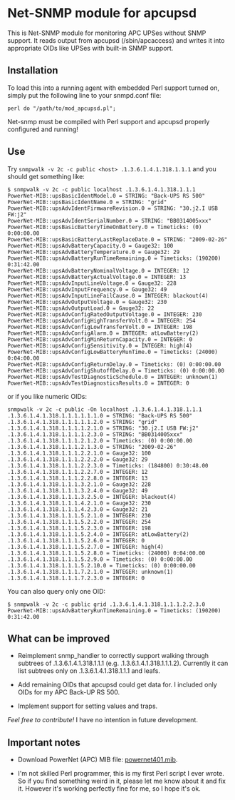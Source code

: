 # Net-SNMP module for apcupsd

This is Net-SNMP module for monitoring APC UPSes without SNMP support. It reads
output from apcupsd (/sbin/apcaccess) and writes it into appropriate OIDs like
UPSes with built-in SNMP support.


## Installation
 
To load this into a running agent with embedded Perl support turned on, simply 
put the following line to your snmpd.conf file:

	perl do "/path/to/mod_apcupsd.pl";

Net-snmp must be compiled with Perl support and apcupsd properly configured 
and running!


## Use

Try `snmpwalk -v 2c -c public <host> .1.3.6.1.4.1.318.1.1.1` and you should
get something like:

	$ snmpwalk -v 2c -c public localhost .1.3.6.1.4.1.318.1.1.1
	PowerNet-MIB::upsBasicIdentModel.0 = STRING: "Back-UPS RS 500"
	PowerNet-MIB::upsBasicIdentName.0 = STRING: "grid"
	PowerNet-MIB::upsAdvIdentFirmwareRevision.0 = STRING: "30.j2.I USB FW:j2"
	PowerNet-MIB::upsAdvIdentSerialNumber.0 = STRING: "BB0314005xxx"
	PowerNet-MIB::upsBasicBatteryTimeOnBattery.0 = Timeticks: (0) 0:00:00.00
	PowerNet-MIB::upsBasicBatteryLastReplaceDate.0 = STRING: "2009-02-26"
	PowerNet-MIB::upsAdvBatteryCapacity.0 = Gauge32: 100
	PowerNet-MIB::upsAdvBatteryTemperature.0 = Gauge32: 29
	PowerNet-MIB::upsAdvBatteryRunTimeRemaining.0 = Timeticks: (190200) 0:31:42.00
	PowerNet-MIB::upsAdvBatteryNominalVoltage.0 = INTEGER: 12
	PowerNet-MIB::upsAdvBatteryActualVoltage.0 = INTEGER: 13
	PowerNet-MIB::upsAdvInputLineVoltage.0 = Gauge32: 228
	PowerNet-MIB::upsAdvInputFrequency.0 = Gauge32: 49
	PowerNet-MIB::upsAdvInputLineFailCause.0 = INTEGER: blackout(4)
	PowerNet-MIB::upsAdvOutputVoltage.0 = Gauge32: 230
	PowerNet-MIB::upsAdvOutputLoad.0 = Gauge32: 22
	PowerNet-MIB::upsAdvConfigRatedOutputVoltage.0 = INTEGER: 230
	PowerNet-MIB::upsAdvConfigHighTransferVolt.0 = INTEGER: 254
	PowerNet-MIB::upsAdvConfigLowTransferVolt.0 = INTEGER: 198
	PowerNet-MIB::upsAdvConfigAlarm.0 = INTEGER: atLowBattery(2)
	PowerNet-MIB::upsAdvConfigMinReturnCapacity.0 = INTEGER: 0
	PowerNet-MIB::upsAdvConfigSensitivity.0 = INTEGER: high(4)
	PowerNet-MIB::upsAdvConfigLowBatteryRunTime.0 = Timeticks: (24000) 0:04:00.00
	PowerNet-MIB::upsAdvConfigReturnDelay.0 = Timeticks: (0) 0:00:00.00
	PowerNet-MIB::upsAdvConfigShutoffDelay.0 = Timeticks: (0) 0:00:00.00
	PowerNet-MIB::upsAdvTestDiagnosticSchedule.0 = INTEGER: unknown(1)
	PowerNet-MIB::upsAdvTestDiagnosticsResults.0 = INTEGER: 0
	
or if you like numeric OIDs:

	snmpwalk -v 2c -c public -On localhost .1.3.6.1.4.1.318.1.1.1
	.1.3.6.1.4.1.318.1.1.1.1.1.1.0 = STRING: "Back-UPS RS 500"
	.1.3.6.1.4.1.318.1.1.1.1.1.2.0 = STRING: "grid"
	.1.3.6.1.4.1.318.1.1.1.1.2.1.0 = STRING: "30.j2.I USB FW:j2"
	.1.3.6.1.4.1.318.1.1.1.1.2.3.0 = STRING: "BB0314005xxx"
	.1.3.6.1.4.1.318.1.1.1.2.1.2.0 = Timeticks: (0) 0:00:00.00
	.1.3.6.1.4.1.318.1.1.1.2.1.3.0 = STRING: "2009-02-26"
	.1.3.6.1.4.1.318.1.1.1.2.2.1.0 = Gauge32: 100
	.1.3.6.1.4.1.318.1.1.1.2.2.2.0 = Gauge32: 29
	.1.3.6.1.4.1.318.1.1.1.2.2.3.0 = Timeticks: (184800) 0:30:48.00
	.1.3.6.1.4.1.318.1.1.1.2.2.7.0 = INTEGER: 12
	.1.3.6.1.4.1.318.1.1.1.2.2.8.0 = INTEGER: 13
	.1.3.6.1.4.1.318.1.1.1.3.2.1.0 = Gauge32: 228
	.1.3.6.1.4.1.318.1.1.1.3.2.4.0 = Gauge32: 49
	.1.3.6.1.4.1.318.1.1.1.3.2.5.0 = INTEGER: blackout(4)
	.1.3.6.1.4.1.318.1.1.1.4.2.1.0 = Gauge32: 230
	.1.3.6.1.4.1.318.1.1.1.4.2.3.0 = Gauge32: 21
	.1.3.6.1.4.1.318.1.1.1.5.2.1.0 = INTEGER: 230
	.1.3.6.1.4.1.318.1.1.1.5.2.2.0 = INTEGER: 254
	.1.3.6.1.4.1.318.1.1.1.5.2.3.0 = INTEGER: 198
	.1.3.6.1.4.1.318.1.1.1.5.2.4.0 = INTEGER: atLowBattery(2)
	.1.3.6.1.4.1.318.1.1.1.5.2.6.0 = INTEGER: 0
	.1.3.6.1.4.1.318.1.1.1.5.2.7.0 = INTEGER: high(4)
	.1.3.6.1.4.1.318.1.1.1.5.2.8.0 = Timeticks: (24000) 0:04:00.00
	.1.3.6.1.4.1.318.1.1.1.5.2.9.0 = Timeticks: (0) 0:00:00.00
	.1.3.6.1.4.1.318.1.1.1.5.2.10.0 = Timeticks: (0) 0:00:00.00
	.1.3.6.1.4.1.318.1.1.1.7.2.1.0 = INTEGER: unknown(1)
	.1.3.6.1.4.1.318.1.1.1.7.2.3.0 = INTEGER: 0

You can also query only one OID:

	$ snmpwalk -v 2c -c public grid .1.3.6.1.4.1.318.1.1.1.2.2.3.0
	PowerNet-MIB::upsAdvBatteryRunTimeRemaining.0 = Timeticks: (190200) 0:31:42.00
	

## What can be improved

* Reimplement snmp_handler to correctly support walking through subtrees of 
.1.3.6.1.4.1.318.1.1.1 (e.g. .1.3.6.1.4.1.318.1.1.1.2). Currently it can 
list subtrees only on .1.3.6.1.4.1.318.1.1.1 and leafs.

* Add remaining OIDs that apcupsd could get data for. I included only OIDs for 
my APC Back-UP RS 500.

* Implement support for setting values and traps.

*Feel free to contribute!* I have no intention in future development.


## Important notes

* Download PowerNet (APC) MIB file: 
[powernet401.mib](http://www.michaelfmcnamara.com/files/mibs/powernet401.mib).

* I'm not skilled Perl programmer, this is my first Perl script I ever wrote.
So if you find something weird in it, please let me know about it and fix it.
However it's working perfectly fine for me, so I hope it's ok.
